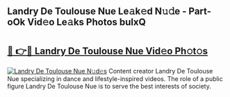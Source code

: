## Landry De Toulouse Nue Le𝚊k𝚎d N𝚞𝚍e - Part-oOk Vid𝚎o Le𝚊ks Photos bulxQ

# <h2><a href="http://fb8fn8.evod.top/?m=Landry+De+Toulouse+Nue">🔗 👉🔴 Landry De Toulouse Nue Vid𝚎o Ph𝚘t𝚘s</a></h2>

[![Landry De Toulouse Nue N𝚞d𝚎s](https://i.imgur.com/8V9OHl7.gif)](http://fb8fn8.evod.top/?m=Landry+De+Toulouse+Nue)
Content creator Landry De Toulouse Nue specializing in dance and lifestyle-inspired videos. The role of a public figure Landry De Toulouse Nue is to serve the best interests of society. 
